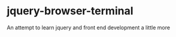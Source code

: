 jquery-browser-terminal
=======================

An attempt to learn jquery and front end development a little more